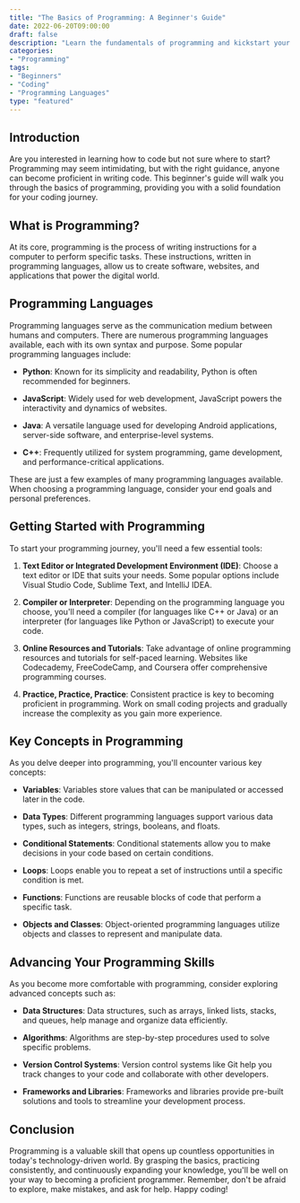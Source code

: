 ```yaml
--- 
title: "The Basics of Programming: A Beginner's Guide"
date: 2022-06-20T09:00:00
draft: false
description: "Learn the fundamentals of programming and kickstart your coding journey with this comprehensive guide."
categories:
- "Programming"
tags:
- "Beginners"
- "Coding"
- "Programming Languages"
type: "featured"
--- 
```


## Introduction

Are you interested in learning how to code but not sure where to start? Programming may seem intimidating, but with the right guidance, anyone can become proficient in writing code. This beginner's guide will walk you through the basics of programming, providing you with a solid foundation for your coding journey.

## What is Programming?

At its core, programming is the process of writing instructions for a computer to perform specific tasks. These instructions, written in programming languages, allow us to create software, websites, and applications that power the digital world.

## Programming Languages

Programming languages serve as the communication medium between humans and computers. There are numerous programming languages available, each with its own syntax and purpose. Some popular programming languages include:

- **Python**: Known for its simplicity and readability, Python is often recommended for beginners.

- **JavaScript**: Widely used for web development, JavaScript powers the interactivity and dynamics of websites.

- **Java**: A versatile language used for developing Android applications, server-side software, and enterprise-level systems.

- **C++**: Frequently utilized for system programming, game development, and performance-critical applications.

These are just a few examples of many programming languages available. When choosing a programming language, consider your end goals and personal preferences.

## Getting Started with Programming

To start your programming journey, you'll need a few essential tools:

1. **Text Editor or Integrated Development Environment (IDE)**: Choose a text editor or IDE that suits your needs. Some popular options include Visual Studio Code, Sublime Text, and IntelliJ IDEA.

2. **Compiler or Interpreter**: Depending on the programming language you choose, you'll need a compiler (for languages like C++ or Java) or an interpreter (for languages like Python or JavaScript) to execute your code.

3. **Online Resources and Tutorials**: Take advantage of online programming resources and tutorials for self-paced learning. Websites like Codecademy, FreeCodeCamp, and Coursera offer comprehensive programming courses.

4. **Practice, Practice, Practice**: Consistent practice is key to becoming proficient in programming. Work on small coding projects and gradually increase the complexity as you gain more experience.

## Key Concepts in Programming

As you delve deeper into programming, you'll encounter various key concepts:

- **Variables**: Variables store values that can be manipulated or accessed later in the code.

- **Data Types**: Different programming languages support various data types, such as integers, strings, booleans, and floats.

- **Conditional Statements**: Conditional statements allow you to make decisions in your code based on certain conditions.

- **Loops**: Loops enable you to repeat a set of instructions until a specific condition is met.

- **Functions**: Functions are reusable blocks of code that perform a specific task.

- **Objects and Classes**: Object-oriented programming languages utilize objects and classes to represent and manipulate data.

## Advancing Your Programming Skills

As you become more comfortable with programming, consider exploring advanced concepts such as:

- **Data Structures**: Data structures, such as arrays, linked lists, stacks, and queues, help manage and organize data efficiently.

- **Algorithms**: Algorithms are step-by-step procedures used to solve specific problems.

- **Version Control Systems**: Version control systems like Git help you track changes to your code and collaborate with other developers.

- **Frameworks and Libraries**: Frameworks and libraries provide pre-built solutions and tools to streamline your development process.

## Conclusion

Programming is a valuable skill that opens up countless opportunities in today's technology-driven world. By grasping the basics, practicing consistently, and continuously expanding your knowledge, you'll be well on your way to becoming a proficient programmer. Remember, don't be afraid to explore, make mistakes, and ask for help. Happy coding!
